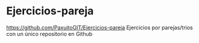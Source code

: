 # Ejercicios-pareja
https://github.com/PaxuitoGIT/Ejercicios-pareja
Ejercicios por parejas/trios con un único repositorio en Github
